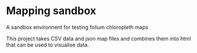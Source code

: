 # Mapping sandbox

A sandbox environnent for testing folium chloropleth maps

This project takes CSV data and json map files and combines them into html that can be used to visualise data. 
